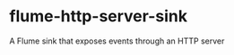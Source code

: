 flume-http-server-sink
======================

A Flume sink that exposes events through an HTTP server
